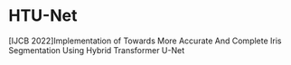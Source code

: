 # HTU-Net
[IJCB 2022]Implementation of Towards More Accurate And Complete Iris Segmentation Using Hybrid Transformer U-Net
